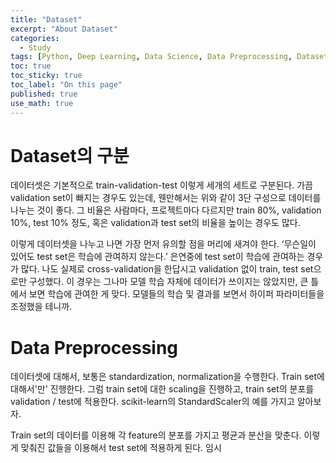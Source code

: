 ```yaml
---
title: "Dataset"
excerpt: "About Dataset"
categories:
  - Study
tags: [Python, Deep Learning, Data Science, Data Preprocessing, Dataset]
toc: true
toc_sticky: true
toc_label: "On this page"
published: true
use_math: true
---
```


# Dataset의 구분
데이터셋은 기본적으로 train-validation-test 이렇게 세개의 세트로 구분된다. 가끔 validation set이 빠지는 경우도 있는데, 웬만해서는 위와 같이 3단 구성으로 데이터를 나누는 것이 좋다. 그 비율은 사람마다, 프로젝트마다 다르지만 train 80%, validation 10%, test 10% 정도, 혹은 validation과 test set의 비율을 높이는 경우도 많다.

이렇게 데이터셋을 나누고 나면 가장 먼저 유의할 점을 머리에 새겨야 한다. ‘무슨일이 있어도 test set은 학습에 관여하지 않는다.’ 은연중에 test set이 학습에 관여하는 경우가 많다. 나도 실제로 cross-validation을 한답시고 validation 없이 train, test set으로만 구성했다. 이 경우는 그나마 모델 학습 자체에 데이터가 쓰이지는 않았지만, 큰 틀에서 보면 학습에 관여한 게 맞다. 모델들의 학습 및 결과를 보면서 하이퍼 파라미터들을 조정했을 테니까. 


# Data Preprocessing
데이터셋에 대해서, 보통은 standardization, normalization을 수행한다.
Train set에 대해서'만' 진행한다. 그럼 train set에 대한 scaling을 진행하고, train set의 분포를 validation / test에 적용한다.
scikit-learn의 StandardScaler의 예를 가지고 알아보자.

Train set의 데이터를 이용해 각 feature의 분포를 가지고 평균과 분산을 맞춘다. 이렇게 맞춰진 값들을 이용해서 test set에 적용하게 된다. 임시